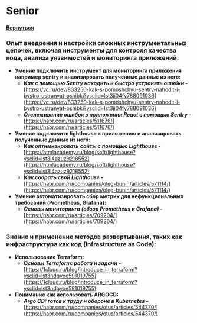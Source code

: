 # Senior

#### [Вернуться](../TOOLS.md)

### Опыт внедрения и настройки сложных инструментальных цепочек, включая инструменты для контроля качества кода, анализа уязвимостей и мониторинга приложений:

- **Умение подключить инструмент для мониторинга приложения например sentry и анализировать полученные данные из него:**
  - **_Как с помощью Sentry находить и быстро устранять ошибки -_** [https://vc.ru/dev/833250-kak-s-pomoshchyu-sentry-nahodit-i-bystro-ustranyat-oshibki?ysclid=lst3ji04fy788091036](https://vc.ru/dev/833250-kak-s-pomoshchyu-sentry-nahodit-i-bystro-ustranyat-oshibki?ysclid=lst3ji04fy788091036)
  - **_Отслеживание ошибок в приложении React с помощью Sentry -_** [https://habr.com/ru/articles/511676/](https://habr.com/ru/articles/511676/)
- **Умение подключить lighthouse к приложению и анализировать полученные данные из него:**
  - **_Как оптимизировать сайты с помощью Lighthouse -_** [https://htmlacademy.ru/blog/soft/lighthouse?ysclid=lst3l4azuz9218552](https://htmlacademy.ru/blog/soft/lighthouse?ysclid=lst3l4azuz9218552)
  - **_Как собрать свой Lighthouse -_** [https://habr.com/ru/companies/oleg-bunin/articles/571114/](https://habr.com/ru/companies/oleg-bunin/articles/571114/)
- **Умение автоматизировать сбор метрик для нефункциональных требований (Prometheus, Grafana):**
  - **_Основы мониторинга (обзор Prometheus и Grafana) -_** [https://habr.com/ru/articles/709204/](https://habr.com/ru/articles/709204/)

### Знание и применение методов развертывания, таких как инфраструктура как код (Infrastructure as Code):

- **Использование Terraform:**
  - **_Основы Terraform: работа и задачи -_** [https://1cloud.ru/blog/introduce_in_terraform?ysclid=lst3ndgyoe591019755](https://1cloud.ru/blog/introduce_in_terraform?ysclid=lst3ndgyoe591019755)
- **Понимание как использовать ARGOCD:**
  - **_Argo CD: готов к труду и обороне в Kubernetes -_** [https://habr.com/ru/companies/otus/articles/544370/](https://habr.com/ru/companies/otus/articles/544370/)
